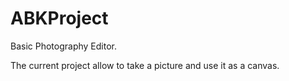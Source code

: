 # ABKProject
Basic Photography Editor. 

The current project allow to take a picture and use it as a canvas.

